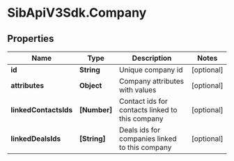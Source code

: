 # SibApiV3Sdk.Company

## Properties
Name | Type | Description | Notes
------------ | ------------- | ------------- | -------------
**id** | **String** | Unique company id | [optional] 
**attributes** | **Object** | Company attributes with values | [optional] 
**linkedContactsIds** | **[Number]** | Contact ids for contacts linked to this company | [optional] 
**linkedDealsIds** | **[String]** | Deals ids for companies linked to this company | [optional] 


